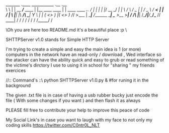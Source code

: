  _______  .____  ___________           .__                       .__                        
 \      \ |    | \__    ___/___   ____ |  |__        ____   ____ |  |   ____   ____ ___.__. 
 /   |   \|    |   |    |_/ __ \_/ ___\|  |  \      /    \ /  _ \|  |  /  _ \ / ___<   |  | 
/    |    \    |___|    |\  ___/\  \___|   Y  \    |   |  (  <_> )  |_(  <_> ) /_/  >___  | 
\____|__  /_______ \____| \___  >\___  >___|  / /\ |___|  /\____/|____/\____/\___  // ____| 
        \/        \/          \/     \/     \/  \/      \/                  /_____/ \/      




\\Oh you are here too README.md it's a beautiful place :p \\

SHTTPServer v1.0 stands for Simple HTTP Server 


I'm trying to create a simple and easy the main idea is 1 (or more)
computers in the network have an read-only / download , Wed interface
so the atacker can have the ability quick and easy to grub or read something 
of the victime's dirctory 
I use to using it in school for "sharing " my friends exercices 


//:: Command's ::\\
python SHTTPServer v1.0.py &
#for runing it in the background



The given .txt file is in case of having a usb rubber bucky 
just encode the file ( With some changes if you want ) and then 
flash it as always 




PLEASE fill free to contribute your help to improve this peace of code

My Social Link's in case you want to laugh with my face to not only my coding skills
https://twitter.com/C0ntr0L_NLT
